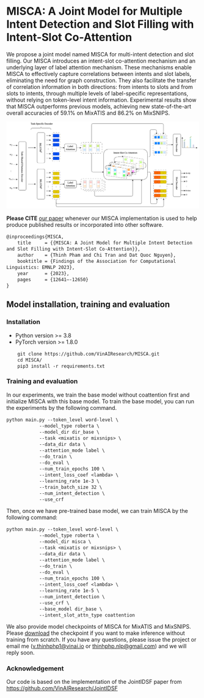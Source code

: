# MISCA: A Joint Model for Multiple Intent Detection and Slot Filling with Intent-Slot Co-Attention

We propose a joint model named MISCA for multi-intent detection and slot filling. Our MISCA introduces an intent-slot co-attention mechanism and an underlying layer of label attention mechanism. These mechanisms enable MISCA to effectively capture correlations between intents and slot labels, eliminating the need for graph construction. They also facilitate the transfer of correlation information in both directions: from intents to slots and from slots to intents, through multiple levels of label-specific representations, without relying on token-level intent information. Experimental results show that MISCA outperforms previous models, achieving new state-of-the-art overall accuracies of 59.1% on MixATIS and 86.2% on MixSNIPS.

<p align="center">	
<img width="600" alt="model" src="model.png">
</p>

**Please CITE** [our paper](https://aclanthology.org/2023.findings-emnlp.841) whenever our MISCA implementation is used to help produce published results or incorporated into other software.

    @inproceedings{MISCA,
        title     = {{MISCA: A Joint Model for Multiple Intent Detection and Slot Filling with Intent-Slot Co-Attention}},
        author    = {Thinh Pham and Chi Tran and Dat Quoc Nguyen},
        booktitle = {Findings of the Association for Computational Linguistics: EMNLP 2023},
        year      = {2023},
        pages     = {12641–-12650}
    }


## Model installation, training and evaluation

### Installation
- Python version >= 3.8
- PyTorch version >= 1.8.0

```
    git clone https://github.com/VinAIResearch/MISCA.git
    cd MISCA/
    pip3 install -r requirements.txt
```

### Training and evaluation
In our experiments, we train the base model without coattention first and initialize MISCA with this base model. To train the base model, you can run the experiments by the following command.
```
python main.py --token_level word-level \
            --model_type roberta \
            --model_dir dir_base \
            --task <mixatis or mixsnips> \
            --data_dir data \
            --attention_mode label \
            --do_train \
            --do_eval \
            --num_train_epochs 100 \
            --intent_loss_coef <lambda> \
            --learning_rate 1e-3 \
            --train_batch_size 32 \
            --num_intent_detection \
            --use_crf
```
Then, once we have pre-trained base model, we can train MISCA by the following command:

```
python main.py --token_level word-level \
            --model_type roberta \
            --model_dir misca \
            --task <mixatis or mixsnips> \
            --data_dir data \
            --attention_mode label \
            --do_train \
            --do_eval \
            --num_train_epochs 100 \
            --intent_loss_coef <lambda> \
            --learning_rate 1e-5 \
            --num_intent_detection \
            --use_crf \ 
            --base_model dir_base \
            --intent_slot_attn_type coattention
```
We also provide model checkpoints of MISCA for MixATIS and MixSNIPS. Please [download](https://drive.google.com/drive/folders/1BdiXsokWZ8OzhvRf3mbJRGRPNNBjK4Rj) the checkpoint if you want to make inference without training from scratch. 
If you have any questions, please issue the project or email me (v.thinhphp1@vinai.io or thinhphp.nlp@gmail.com) and we will reply soon.

### Acknowledgement

Our code is based on the implementation of the JointIDSF paper from https://github.com/VinAIResearch/JointIDSF